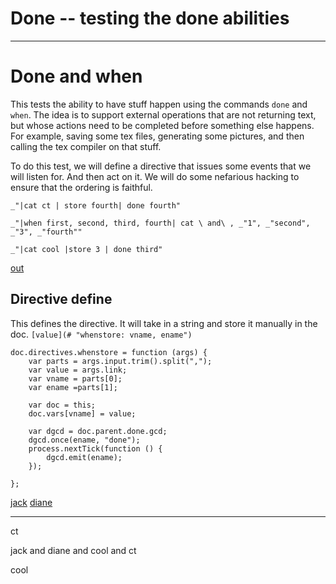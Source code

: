 # Done -- testing the done abilities
---
# Done and when

This tests the ability to have stuff happen using the commands `done` and
`when`. The idea is to support external operations that are not returning
text, but whose actions need to be completed before something else happens.
For example, saving some tex files, generating some pictures, and then calling
the tex compiler on that stuff. 

To do this test, we will define a directive that issues some events that we
will listen for. And then act on it. We will do some nefarious hacking to
ensure that the ordering is faithful. 

    _"|cat ct | store fourth| done fourth"

    _"|when first, second, third, fourth| cat \ and\ , _"1", _"second", _"3", _"fourth""

    _"|cat cool |store 3 | done third"

[out](# "save:")

## Directive define

This defines the directive. It will take in a string and store it manually in
the doc. `[value](# "whenstore: vname, ename")`

    doc.directives.whenstore = function (args) {
        var parts = args.input.trim().split(",");
        var value = args.link;
        var vname = parts[0];
        var ename =parts[1];

        var doc = this;
        doc.vars[vname] = value; 

        var dgcd = doc.parent.done.gcd;
        dgcd.once(ename, "done");
        process.nextTick(function () {
            dgcd.emit(ename);
        });

    };

[](# "eval:")

[jack](# "whenstore:1,first")
[diane](# "whenstore:second,second")


---
ct

jack and diane and cool and ct

cool
